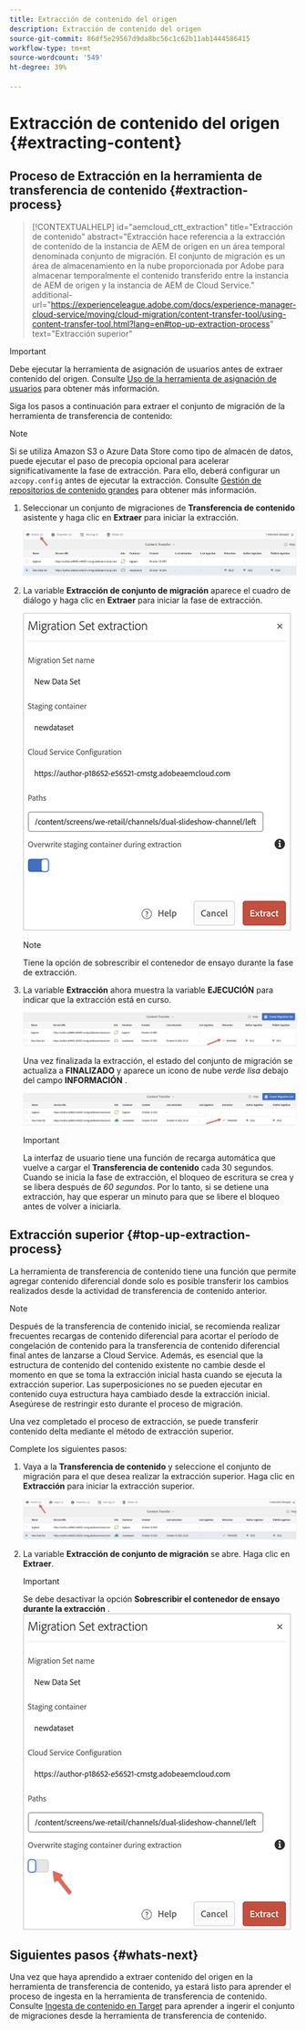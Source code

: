 ```yaml
---
title: Extracción de contenido del origen
description: Extracción de contenido del origen
source-git-commit: 86df5e29567d9da8bc56c1c62b11ab1444586415
workflow-type: tm+mt
source-wordcount: '549'
ht-degree: 39%

---
```



# Extracción de contenido del origen {#extracting-content}

## Proceso de Extracción en la herramienta de transferencia de contenido {#extraction-process}

>[!CONTEXTUALHELP]
>id="aemcloud_ctt_extraction"
>title="Extracción de contenido"
>abstract="Extracción hace referencia a la extracción de contenido de la instancia de AEM de origen en un área temporal denominada conjunto de migración. El conjunto de migración es un área de almacenamiento en la nube proporcionada por Adobe para almacenar temporalmente el contenido transferido entre la instancia de AEM de origen y la instancia de AEM de Cloud Service."
>additional-url="https://experienceleague.adobe.com/docs/experience-manager-cloud-service/moving/cloud-migration/content-transfer-tool/using-content-transfer-tool.html?lang=en#top-up-extraction-process" text="Extracción superior"

>[!IMPORTANT]
>Debe ejecutar la herramienta de asignación de usuarios antes de extraer contenido del origen. Consulte [Uso de la herramienta de asignación de usuarios](https://experienceleague.adobe.com/docs/experience-manager-cloud-service/moving/cloud-migration/content-transfer-tool/user-mapping-tool/using-user-mapping-tool.html?lang=en) para obtener más información.

Siga los pasos a continuación para extraer el conjunto de migración de la herramienta de transferencia de contenido:
>[!NOTE]
>Si se utiliza Amazon S3 o Azure Data Store como tipo de almacén de datos, puede ejecutar el paso de precopia opcional para acelerar significativamente la fase de extracción. Para ello, deberá configurar un `azcopy.config` antes de ejecutar la extracción. Consulte [Gestión de repositorios de contenido grandes](https://experienceleague.adobe.com/docs/experience-manager-cloud-service/moving/cloud-migration/content-transfer-tool/handling-large-content-repositories.html?lang=en) para obtener más información.

1. Seleccionar un conjunto de migraciones de **Transferencia de contenido** asistente y haga clic en **Extraer** para iniciar la extracción.

   ![image](/help/move-to-cloud-service/content-transfer-tool/assets-ctt/extraction-01.png)

1. La variable **Extracción de conjunto de migración** aparece el cuadro de diálogo y haga clic en **Extraer** para iniciar la fase de extracción.

   ![image](/help/move-to-cloud-service/content-transfer-tool/assets-ctt/extraction-02.png)

   >[!NOTE]
   >Tiene la opción de sobrescribir el contenedor de ensayo durante la fase de extracción.

1. La variable **Extracción** ahora muestra la variable **EJECUCIÓN** para indicar que la extracción está en curso.

   ![image](/help/move-to-cloud-service/content-transfer-tool/assets-ctt/extraction-03.png)

   Una vez finalizada la extracción, el estado del conjunto de migración se actualiza a **FINALIZADO** y aparece un icono de nube *verde lisa* debajo del campo **INFORMACIÓN** .

   ![image](/help/move-to-cloud-service/content-transfer-tool/assets-ctt/extraction-04.png)

   >[!IMPORTANT]
   >La interfaz de usuario tiene una función de recarga automática que vuelve a cargar el **Transferencia de contenido** cada 30 segundos.
   >Cuando se inicia la fase de extracción, el bloqueo de escritura se crea y se libera después de *60 segundos*. Por lo tanto, si se detiene una extracción, hay que esperar un minuto para que se libere el bloqueo antes de volver a iniciarla.

## Extracción superior {#top-up-extraction-process}

La herramienta de transferencia de contenido tiene una función que permite agregar contenido diferencial donde solo es posible transferir los cambios realizados desde la actividad de transferencia de contenido anterior.

>[!NOTE]
>Después de la transferencia de contenido inicial, se recomienda realizar frecuentes recargas de contenido diferencial para acortar el período de congelación de contenido para la transferencia de contenido diferencial final antes de lanzarse a Cloud Service.
>Además, es esencial que la estructura de contenido del contenido existente no cambie desde el momento en que se toma la extracción inicial hasta cuando se ejecuta la extracción superior. Las superposiciones no se pueden ejecutar en contenido cuya estructura haya cambiado desde la extracción inicial. Asegúrese de restringir esto durante el proceso de migración.

Una vez completado el proceso de extracción, se puede transferir contenido delta mediante el método de extracción superior.

Complete los siguientes pasos:

1. Vaya a la **Transferencia de contenido** y seleccione el conjunto de migración para el que desea realizar la extracción superior. Haga clic en **Extracción** para iniciar la extracción superior.

   ![image](/help/move-to-cloud-service/content-transfer-tool/assets-ctt/extraction-05.png)

1. La variable **Extracción de conjunto de migración** se abre. Haga clic en **Extraer**.

   >[!IMPORTANT]
   >Se debe desactivar la opción **Sobrescribir el contenedor de ensayo durante la extracción** .
   >![image](/help/move-to-cloud-service/content-transfer-tool/assets-ctt/extraction-06.png)


## Siguientes pasos {#whats-next}

Una vez que haya aprendido a extraer contenido del origen en la herramienta de transferencia de contenido, ya estará listo para aprender el proceso de ingesta en la herramienta de transferencia de contenido. Consulte [Ingesta de contenido en Target](/help/move-to-cloud-service/content-transfer-tool/using-content-transfer-tool/ingesting-content.md) para aprender a ingerir el conjunto de migraciones desde la herramienta de transferencia de contenido.
